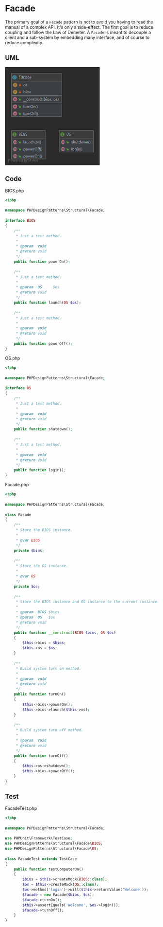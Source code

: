 # Facade

The primary goal of a `Facade` pattern is not to avoid you having to read the manual of a complex API. It's only a side-effect. The first goal is to reduce coupling and follow the Law of Demeter. A `Facade` is meant to decouple a client and a sub-system by embedding many interface, and of course to reduce complexity.

## UML

![Facade](Facade.png)

## Code

BIOS.php

```php
<?php

namespace PHPDesignPatterns\Structural\Facade;

interface BIOS
{
    /**
     * Just a test method.
     *
     * @param  void
     * @return void
     */
    public function powerOn();

    /**
     * Just a test method.
     *
     * @param  OS     $os
     * @return void
     */
    public function launch(OS $os);

    /**
     * Just a test method.
     *
     * @param  void
     * @return void
     */
    public function powerOff();
}

```

OS.php

```php
<?php

namespace PHPDesignPatterns\Structural\Facade;

interface OS
{
    /**
     * Just a test method.
     *
     * @param  void
     * @return void
     */
    public function shutdown();

    /**
     * Just a test method.
     *
     * @param  void
     * @return void
     */
    public function login();
}

```

Facade.php

```php
<?php

namespace PHPDesignPatterns\Structural\Facade;

class Facade
{
    /**
     * Store the BIOS instance.
     *
     * @var BIOS
     */
    private $bios;

    /**
     * Store the OS instance.
     *
     * @var OS
     */
    private $os;

    /**
     * Store the BIOS instance and OS instance to the current instance.
     *
     * @param  BIOS $bios
     * @param  OS   $os
     * @return void
     */
    public function __construct(BIOS $bios, OS $os)
    {
        $this->bios = $bios;
        $this->os = $os;
    }

    /**
     * Build system turn on method.
     *
     * @param  void
     * @return void
     */
    public function turnOn()
    {
        $this->bios->powerOn();
        $this->bios->launch($this->os);
    }

    /**
     * Build system turn off method.
     *
     * @param  void
     * @return void
     */
    public function turnOff()
    {
        $this->os->shutdown();
        $this->bios->powerOff();
    }
}

```

## Test

FacadeTest.php

```php
<?php

namespace PHPDesignPatterns\Structural\Facade;

use PHPUnit\Framework\TestCase;
use PHPDesignPatterns\Structural\Facade\BIOS;
use PHPDesignPatterns\Structural\Facade\OS;

class FacadeTest extends TestCase
{
    public function testComputerOn()
    {
        $bios = $this->createMock(BIOS::class);
        $os = $this->createMock(OS::class);
        $os->method('login')->will($this->returnValue('Welcome'));
        $facade = new Facade($bios, $os);
        $facade->turnOn();
        $this->assertEquals('Welcome', $os->login());
        $facade->turnOff();
    }
}

```

